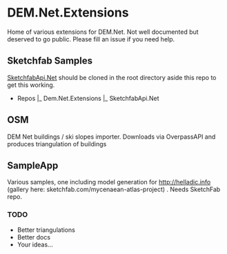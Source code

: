 # DEM.Net.Extensions

Home of various extensions for DEM.Net.
Not well documented but deserved to go public. Please fill an issue if you need help.

## Sketchfab Samples

[SketchfabApi.Net](https://github.com/dem-net/SketchFabApi.Net) should be cloned in the root directory aside this repo to get this working.

- Repos
|_ Dem.Net.Extensions
|_ SketchfabApi.Net

## OSM

DEM Net buildings / ski slopes importer.
Downloads via OverpassAPI and produces triangulation of buildings

## SampleApp

Various samples, one including model generation for http://helladic.info (gallery here: sketchfab.com/mycenaean-atlas-project)
. Needs SketchFab repo.

### TODO

- Better triangulations
- Better docs
- Your ideas...

